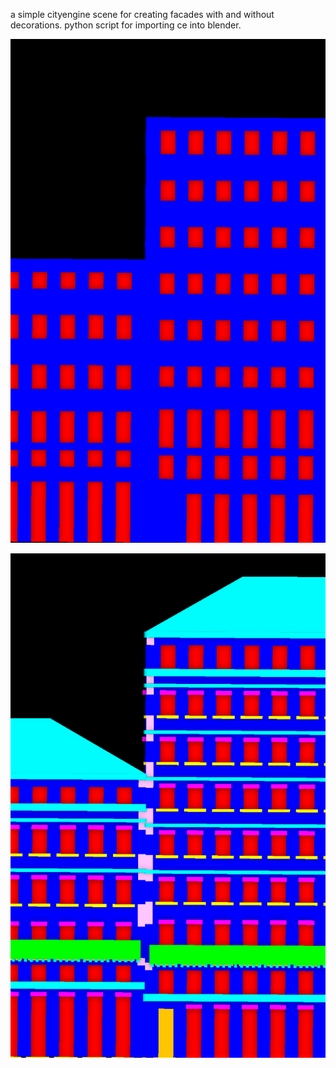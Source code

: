 a simple cityengine scene for creating facades with and without decorations. python script for importing ce into blender.

![without decorations](https://github.com/twak/simplecity/blob/master/labels_0_0086.png?raw=true)

![with decorations](https://github.com/twak/simplecity/blob/master/features_0_0086.png?raw=true)

